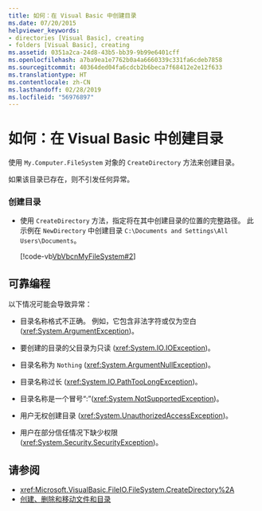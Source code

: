 ```yaml
---
title: 如何：在 Visual Basic 中创建目录
ms.date: 07/20/2015
helpviewer_keywords:
- directories [Visual Basic], creating
- folders [Visual Basic], creating
ms.assetid: 0351a2ca-24d8-43b5-bb39-9b99e6401cff
ms.openlocfilehash: a7ba9ea1e7762b0a4a6660339c331fa6cdeb7858
ms.sourcegitcommit: 40364ded04fa6cdcb2b6beca7f68412e2e12f633
ms.translationtype: HT
ms.contentlocale: zh-CN
ms.lasthandoff: 02/28/2019
ms.locfileid: "56976897"
---
```

# <a name="how-to-create-a-directory-in-visual-basic"></a>如何：在 Visual Basic 中创建目录
使用 `My.Computer.FileSystem` 对象的 `CreateDirectory` 方法来创建目录。  
  
 如果该目录已存在，则不引发任何异常。  
  
### <a name="to-create-a-directory"></a>创建目录  
  
-   使用 `CreateDirectory` 方法，指定将在其中创建目录的位置的完整路径。 此示例在 `NewDirectory` 中创建目录 `C:\Documents and Settings\All Users\Documents`。  
  
     [!code-vb[VbVbcnMyFileSystem#2](~/samples/snippets/visualbasic/VS_Snippets_VBCSharp/VbVbcnMyFileSystem/VB/Class1.vb#2)]  
  
## <a name="robust-programming"></a>可靠编程  
 以下情况可能会导致异常：  
  
-   目录名称格式不正确。 例如，它包含非法字符或仅为空白 (<xref:System.ArgumentException>)。  
  
-   要创建的目录的父目录为只读 (<xref:System.IO.IOException>)。  
  
-   目录名称为 `Nothing` (<xref:System.ArgumentNullException>)。  
  
-   目录名称过长 (<xref:System.IO.PathTooLongException>)。  
  
-   目录名称是一个冒号“:”(<xref:System.NotSupportedException>)。  
  
-   用户无权创建目录 (<xref:System.UnauthorizedAccessException>)。  
  
-   用户在部分信任情况下缺少权限 (<xref:System.Security.SecurityException>)。  
  
## <a name="see-also"></a>请参阅
- <xref:Microsoft.VisualBasic.FileIO.FileSystem.CreateDirectory%2A>
- [创建、删除和移动文件和目录](../../../../visual-basic/developing-apps/programming/drives-directories-files/creating-deleting-and-moving-files-and-directories.md)
